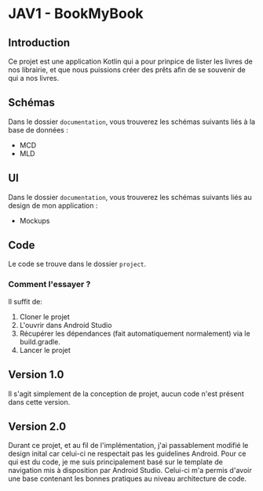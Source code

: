 # JAV1 - BookMyBook

## Introduction
Ce projet est une application Kotlin qui a pour prinpice de lister les livres de nos librairie, 
et que nous puissions créer des prêts afin de se souvenir de qui a nos livres.

## Schémas
Dans le dossier `documentation`, vous trouverez les schémas suivants liés à la base de données :

- MCD
- MLD
  
## UI
Dans le dossier `documentation`, vous trouverez les schémas suivants liés au design de mon application :

- Mockups

## Code
Le code se trouve dans le dossier `project`.

### Comment l'essayer ?
Il suffit de:

1. Cloner le projet
2. L'ouvrir dans Android Studio
3. Récupérer les dépendances (fait automatiquement normalement) via le build.gradle.
4. Lancer le projet

## Version 1.0
Il s'agit simplement de la conception de projet, aucun code n'est présent dans cette version. 

## Version 2.0
Durant ce projet, et au fil de l'implémentation, j'ai passablement modifié le design inital car celui-ci ne respectait pas les guidelines Android.
Pour ce qui est du code, je me suis principalement basé sur le template de navigation mis à disposition par Android Studio. Celui-ci m'a permis d'avoir
une base contenant les bonnes pratiques au niveau architecture de code. 
